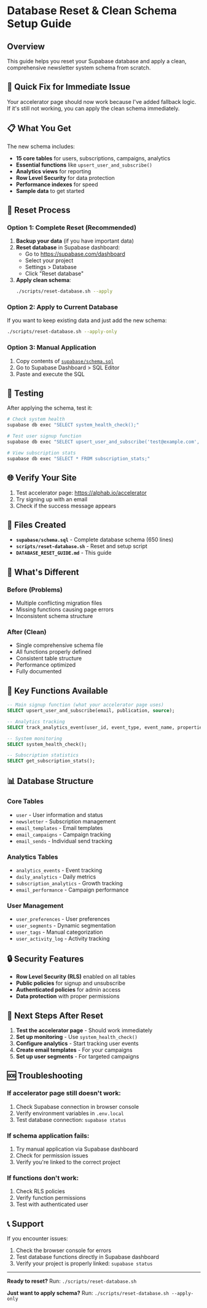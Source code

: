# Database Reset & Clean Schema Setup Guide

## Overview

This guide helps you reset your Supabase database and apply a clean, comprehensive newsletter system schema from scratch.

## 🚨 Quick Fix for Immediate Issue

Your accelerator page should now work because I've added fallback logic. If it's still not working, you can apply the clean schema immediately.

## 📋 What You Get

The new schema includes:

- **15 core tables** for users, subscriptions, campaigns, analytics
- **Essential functions** like `upsert_user_and_subscribe()`
- **Analytics views** for reporting
- **Row Level Security** for data protection
- **Performance indexes** for speed
- **Sample data** to get started

## 🔄 Reset Process

### Option 1: Complete Reset (Recommended)

1. **Backup your data** (if you have important data)
2. **Reset database** in Supabase dashboard:
   - Go to https://supabase.com/dashboard
   - Select your project
   - Settings > Database
   - Click "Reset database"
3. **Apply clean schema**:
   ```bash
   ./scripts/reset-database.sh --apply
   ```

### Option 2: Apply to Current Database

If you want to keep existing data and just add the new schema:

```bash
./scripts/reset-database.sh --apply-only
```

### Option 3: Manual Application

1. Copy contents of [`supabase/schema.sql`](supabase/schema.sql)
2. Go to Supabase Dashboard > SQL Editor
3. Paste and execute the SQL

## 🧪 Testing

After applying the schema, test it:

```bash
# Check system health
supabase db exec "SELECT system_health_check();"

# Test user signup function
supabase db exec "SELECT upsert_user_and_subscribe('test@example.com', 'tech_accelerator', 'test');"

# View subscription stats
supabase db exec "SELECT * FROM subscription_stats;"
```

## 🌐 Verify Your Site

1. Test accelerator page: https://alphab.io/accelerator
2. Try signing up with an email
3. Check if the success message appears

## 📁 Files Created

- **`supabase/schema.sql`** - Complete database schema (650 lines)
- **`scripts/reset-database.sh`** - Reset and setup script
- **`DATABASE_RESET_GUIDE.md`** - This guide

## 🔧 What's Different

### Before (Problems)

- Multiple conflicting migration files
- Missing functions causing page errors
- Inconsistent schema structure

### After (Clean)

- Single comprehensive schema file
- All functions properly defined
- Consistent table structure
- Performance optimized
- Fully documented

## 🚀 Key Functions Available

```sql
-- Main signup function (what your accelerator page uses)
SELECT upsert_user_and_subscribe(email, publication, source);

-- Analytics tracking
SELECT track_analytics_event(user_id, event_type, event_name, properties);

-- System monitoring
SELECT system_health_check();

-- Subscription statistics
SELECT get_subscription_stats();
```

## 📊 Database Structure

### Core Tables

- `user` - User information and status
- `newsletter` - Subscription management
- `email_templates` - Email templates
- `email_campaigns` - Campaign tracking
- `email_sends` - Individual send tracking

### Analytics Tables

- `analytics_events` - Event tracking
- `daily_analytics` - Daily metrics
- `subscription_analytics` - Growth tracking
- `email_performance` - Campaign performance

### User Management

- `user_preferences` - User preferences
- `user_segments` - Dynamic segmentation
- `user_tags` - Manual categorization
- `user_activity_log` - Activity tracking

## 🔒 Security Features

- **Row Level Security (RLS)** enabled on all tables
- **Public policies** for signup and unsubscribe
- **Authenticated policies** for admin access
- **Data protection** with proper permissions

## 🎯 Next Steps After Reset

1. **Test the accelerator page** - Should work immediately
2. **Set up monitoring** - Use `system_health_check()`
3. **Configure analytics** - Start tracking user events
4. **Create email templates** - For your campaigns
5. **Set up user segments** - For targeted campaigns

## 🆘 Troubleshooting

### If accelerator page still doesn't work:

1. Check Supabase connection in browser console
2. Verify environment variables in `.env.local`
3. Test database connection: `supabase status`

### If schema application fails:

1. Try manual application via Supabase dashboard
2. Check for permission issues
3. Verify you're linked to the correct project

### If functions don't work:

1. Check RLS policies
2. Verify function permissions
3. Test with authenticated user

## 📞 Support

If you encounter issues:

1. Check the browser console for errors
2. Test database functions directly in Supabase dashboard
3. Verify your project is properly linked: `supabase status`

---

**Ready to reset?** Run: `./scripts/reset-database.sh`

**Just want to apply schema?** Run: `./scripts/reset-database.sh --apply-only`

